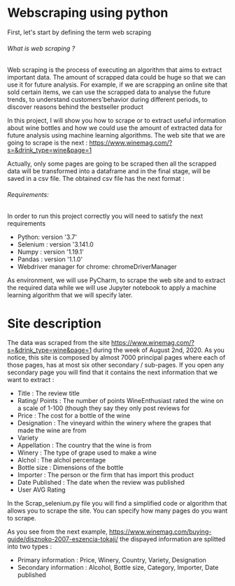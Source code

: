 # Webscraping using python
First, let's start by defining the term web scraping 
###### What is web scraping ? 
Web scraping is the process of executing an algorithm that aims to extract important data. The amount of scrapped data could be huge so that we can use it for future analysis. For example, if we are scrapping an online site that sold certain items, we can use the scrapped data to analyse the future trends, to understand customers'behavior during different periods, to discover reasons behind the bestseller product  

In this project, I will show you how to scrape or to extract useful information about wine bottles and how we could use the amount of extracted data for future analysis using machine learning algorithms. 
The web site that we are going to scrape is the next : https://www.winemag.com/?s=&drink_type=wine&page=1 

Actually, only some pages are going to be scraped then all the scrapped data will be transformed into a dataframe and in the final stage, will be saved in a csv file. 
The obtained csv file has the next format : 

###### Requirements: 
In order to run this project correctly you will need to satisfy the next requirements 
- Python: version '3.7'
- Selenium : version '3.141.0
- Numpy : version '1.19.1' 
- Pandas : version '1.1.0'
- Webdriver manager for chrome: chromeDriverManager 


As environment, we will use PyCharm, to scrape the web site and to extract the required data while we will use Jupyter notebook to apply a machine learning algorithm that we will specify later. 

# Site description 

The data was scraped from the site https://www.winemag.com/?s=&drink_type=wine&page=1 during the week of August 2nd, 2020. As you notice, this site is composed by almost 7000 principal pages where each of those pages, has at most six other secondary / sub-pages. If you open any secondary page you will find that it contains the next information that we want to extract : 
- Title : The review title 
- Rating/ Points : The number of points WineEnthusiast rated the wine on a scale of 1-100 (though they say they only post reviews for
- Price : The cost for a bottle of the wine
- Designation : The vineyard within the winery where the grapes that made the wine are from
- Variety 
- Appellation : The country that the wine is from
- Winery : The type of grape used to make a wine
- Alchol : The alchol percentage
- Bottle size : Dimensions of the bottle 
- Importer : The person or the firm that has import this product
- Date Published : The date when the review was published
- User AVG Rating 

In the Scrap_selenium.py file you will find a simplified code or algorithm that allows you to scrape the site. You can specify how many pages do you want to scrape.

As you see from the next example, https://www.winemag.com/buying-guide/disznoko-2007-eszencia-tokaji/ the dispayed information are splitted into two types : 
- Primary information : Price, Winery, Country, Variety, Designation
- Secondary information : Alcohol, Bottle size, Category, Importer, Date published

